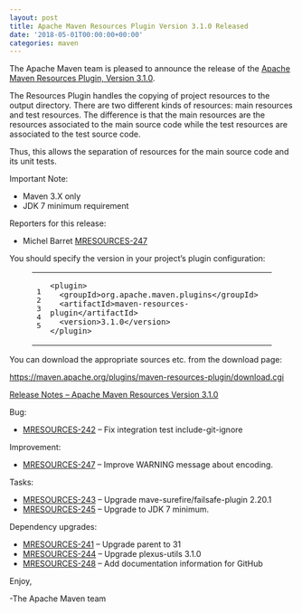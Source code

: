 ```yaml
---
layout: post
title: Apache Maven Resources Plugin Version 3.1.0 Released
date: '2018-05-01T00:00:00+00:00'
categories: maven
---
```

<div class="entry-content"><p>The Apache Maven team is pleased to announce the release of the
<a href="http://maven.apache.org/plugins/maven-resources-plugin">Apache Maven Resources Plugin, Version 3.1.0</a>.</p>

<p>The Resources Plugin handles the copying of project resources to the output
directory. There are two different kinds of resources: main resources and test
resources. The difference is that the main resources are the resources
associated to the main source code while the test resources are associated to
the test source code.</p>

<p>Thus, this allows the separation of resources for the main source code and its
unit tests.</p>

<p>Important Note:</p>

<ul>
<li>Maven 3.X only</li>
<li>JDK 7 minimum requirement</li>
</ul>


<p>Reporters for this release:</p>

<ul>
<li>Michel Barret <a href="https://issues.apache.org/jira/browse/MRESOURCES-247">MRESOURCES-247</a></li>
</ul>


<p>You should specify the version in your project&rsquo;s plugin configuration:</p>

<figure class='code'><figcaption><span></span></figcaption><div class="highlight"><table><tr><td class="gutter"><pre class="line-numbers"><span class='line-number'>1</span>
<span class='line-number'>2</span>
<span class='line-number'>3</span>
<span class='line-number'>4</span>
<span class='line-number'>5</span>
</pre></td><td class='code'><pre><code class='xml'><span class='line'><span class="nt">&lt;plugin&gt;</span>
</span><span class='line'>  <span class="nt">&lt;groupId&gt;</span>org.apache.maven.plugins<span class="nt">&lt;/groupId&gt;</span>
</span><span class='line'>  <span class="nt">&lt;artifactId&gt;</span>maven-resources-plugin<span class="nt">&lt;/artifactId&gt;</span>
</span><span class='line'>  <span class="nt">&lt;version&gt;</span>3.1.0<span class="nt">&lt;/version&gt;</span>
</span><span class='line'><span class="nt">&lt;/plugin&gt;</span>
</span></code></pre></td></tr></table></div></figure>


<p>You can download the appropriate sources etc. from the download page:</p>

<p><a href="https://maven.apache.org/plugins/maven-resources-plugin/download.cgi">https://maven.apache.org/plugins/maven-resources-plugin/download.cgi</a></p>

<!-- more -->


<p><a href="https://issues.apache.org/jira/secure/ReleaseNote.jspa?projectId=12317827&amp;version=12336059">Release Notes &ndash; Apache Maven Resources Version 3.1.0</a></p>

<p>Bug:</p>

<ul>
<li><a href="https://issues.apache.org/jira/browse/MRESOURCES-242">MRESOURCES-242</a> &ndash; Fix integration test include-git-ignore</li>
</ul>


<p>Improvement:</p>

<ul>
<li><a href="https://issues.apache.org/jira/browse/MRESOURCES-247">MRESOURCES-247</a> &ndash; Improve WARNING message about encoding.</li>
</ul>


<p>Tasks:</p>

<ul>
<li><a href="https://issues.apache.org/jira/browse/MRESOURCES-243">MRESOURCES-243</a> &ndash; Upgrade mave-surefire/failsafe-plugin 2.20.1</li>
<li><a href="https://issues.apache.org/jira/browse/MRESOURCES-245">MRESOURCES-245</a> &ndash; Upgrade to JDK 7 minimum.</li>
</ul>


<p>Dependency upgrades:</p>

<ul>
<li><a href="https://issues.apache.org/jira/browse/MRESOURCES-241">MRESOURCES-241</a> &ndash; Upgrade parent to 31</li>
<li><a href="https://issues.apache.org/jira/browse/MRESOURCES-244">MRESOURCES-244</a> &ndash; Upgrade plexus-utils 3.1.0</li>
<li><a href="https://issues.apache.org/jira/browse/MRESOURCES-248">MRESOURCES-248</a> &ndash; Add documentation information for GitHub</li>
</ul>


<p>Enjoy,</p>

<p>-The Apache Maven team</p>
</div>
